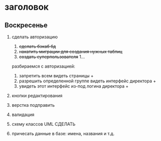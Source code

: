 # заголовок
## Воскресенье 
1. сделать авторизацию 
    1. ~~сделать бэкаб бд~~
    1. ~~накатить миграции для создания нужных таблиц~~
    1. ~~создать суперпользователя~~
    1...

    разбираемся с авторизацией:

    1. запретить всем видеть страницы +
    1. разрешить определенной группе видеть интерфейс директора + 
    1. увидеть этот интерфейс из-под логина директора +

1. кнопки редактирования
1. верстка подправить 
1. валидация 

1. схему классов UML СДЕЛАТЬ

1. причесать данные в базе: имена, названия и т.д.

